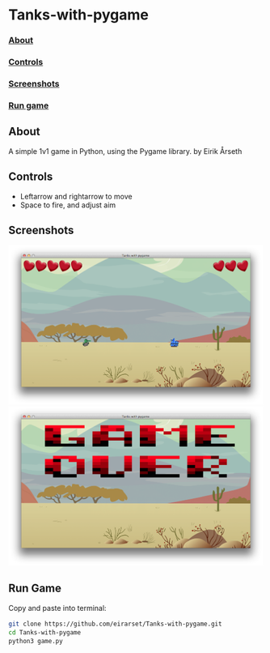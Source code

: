 # Tanks-with-pygame

### [About](https://github.com/eirarset/Tanks-with-pygame#about)
### [Controls](https://github.com/eirarset/Tanks-with-pygame#controls)
### [Screenshots](https://github.com/eirarset/Tanks-with-pygame#screensshots)
### [Run game](https://github.com/eirarset/Tanks-with-pygame#run-game)

## About
A simple 1v1 game in Python, using the Pygame library.
by Eirik Årseth

## Controls
* Leftarrow and rightarrow to move
* Space to fire, and adjust aim

## Screenshots
![alt text](https://github.com/eirarset/Tanks-with-pygame/blob/master/Screenshots/gameplay.png)
![alt text](https://github.com/eirarset/Tanks-with-pygame/blob/master/Screenshots/gameover.png)

## Run Game
Copy and paste into terminal:
```bash
git clone https://github.com/eirarset/Tanks-with-pygame.git
cd Tanks-with-pygame
python3 game.py
```

